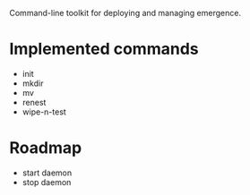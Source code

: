 Command-line toolkit for deploying and managing emergence.

# Implemented commands
* init
* mkdir
* mv
* renest
* wipe-n-test

# Roadmap
* start daemon
* stop daemon